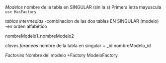 *Modelos*
nombre de la tabla en SINGULAR (sin la s)
Primera letra mayuscula
`use HasFactory`

*tablas intermedias*
-combinacion de las dos tablas EN SINGULAR (modelo)
-en orden alfabético

nombreModelo1_nombreModelo2

*claves foraneas*
nombre de la tabla en singular + _id
nombreModelo_id

*Factories*
Nombre del modelo +Factory
ModeloFactory